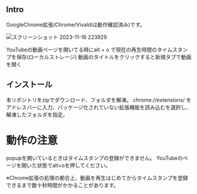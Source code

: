 ## Intro
GoogleChrome拡張(Chrome/Vivaldiは動作確認済み)です。

![スクリーンショット 2023-11-16 223929](https://github.com/khrtz/yt-timestamp-marker/assets/3260407/4d2fc383-c55a-4b01-9623-bb298995b3af)


YouTubeの動画ページを開いてる時にalt + o で現在の再生時間のタイムスタンプを保存(ローカルストレージ)
動画のタイトルをクリックすると新規タブで動画を開く

## インストール
本リポジトリをzipでダウンロード、フォルダを解凍。
chrome://extensions/ をアドレスバーに入力、パッケージ化されていない拡張機能を読み込むを選択し、解凍したフォルダを指定。

# 動作の注意
popupを開いているときはタイムスタンプの登録ができません。 YouTubeのページを開いた状態でalt+oを押してください。 

※Chrome拡張の処理の都合上、動画を再生はじめてからタイムスタンプを登録できるまで数十秒時間がかかることがあります。
